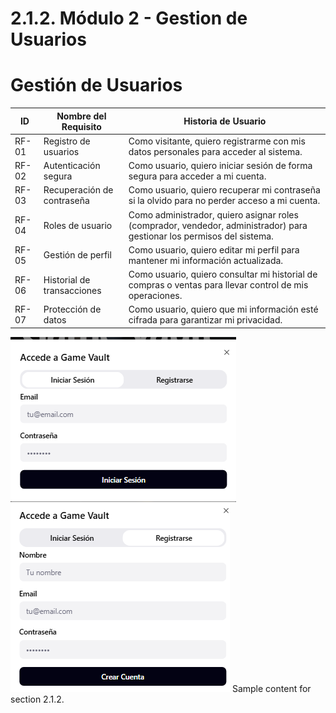 # 2.1.2. Módulo 2 - Gestion de Usuarios 
# Gestión de Usuarios

| **ID** | **Nombre del Requisito** | **Historia de Usuario** |
|--------|----------------------------|---------------------------|
| RF-01 | Registro de usuarios | Como visitante, quiero registrarme con mis datos personales para acceder al sistema. |
| RF-02 | Autenticación segura | Como usuario, quiero iniciar sesión de forma segura para acceder a mi cuenta. |
| RF-03 | Recuperación de contraseña | Como usuario, quiero recuperar mi contraseña si la olvido para no perder acceso a mi cuenta. |
| RF-04 | Roles de usuario | Como administrador, quiero asignar roles (comprador, vendedor, administrador) para gestionar los permisos del sistema. |
| RF-05 | Gestión de perfil | Como usuario, quiero editar mi perfil para mantener mi información actualizada. |
| RF-06 | Historial de transacciones | Como usuario, quiero consultar mi historial de compras o ventas para llevar control de mis operaciones. |
| RF-07 | Protección de datos | Como usuario, quiero que mi información esté cifrada para garantizar mi privacidad. |
![Imagen1](GU1.png)
![Imagen1](GU2.png)
Sample content for section 2.1.2.